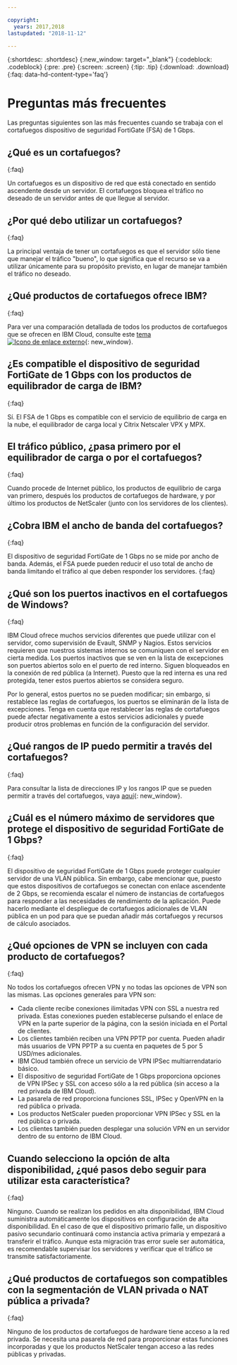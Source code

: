 ```yaml
---

copyright:
  years: 2017,2018
lastupdated: "2018-11-12"

---
```


{:shortdesc: .shortdesc}
{:new_window: target="_blank"}
{:codeblock: .codeblock}
{:pre: .pre}
{:screen: .screen}
{:tip: .tip}
{:download: .download}
{:faq: data-hd-content-type='faq'}

# Preguntas más frecuentes

Las preguntas siguientes son las más frecuentes cuando se trabaja con el cortafuegos dispositivo de seguridad FortiGate (FSA) de 1 Gbps.

## ¿Qué es un cortafuegos?
{:faq}

Un cortafuegos es un dispositivo de red que está conectado en sentido ascendente desde un servidor. El cortafuegos bloquea el tráfico no deseado de un servidor antes de que llegue al servidor.

## ¿Por qué debo utilizar un cortafuegos?
{:faq}

La principal ventaja de tener un cortafuegos es que el servidor sólo tiene que manejar el tráfico "bueno", lo que significa que el recurso se va a utilizar únicamente para su propósito previsto, en lugar de manejar también el tráfico no deseado.

## ¿Qué productos de cortafuegos ofrece IBM?
{:faq}

Para ver una comparación detallada de todos los productos de cortafuegos que se ofrecen en IBM Cloud, consulte este [tema ![Icono de enlace externo](../../icons/launch-glyph.svg "Icono de enlace externo")](/docs/infrastructure/fortigate-10g/explore-firewalls.html#explore-firewalls){: new_window}. 

## ¿Es compatible el dispositivo de seguridad FortiGate de 1 Gbps con los productos de equilibrador de carga de IBM?
{:faq}

Sí. El FSA de 1 Gbps es compatible con el servicio de equilibrio de carga en la nube, el equilibrador de carga local y Citrix Netscaler VPX y MPX.

## El tráfico público, ¿pasa primero por el equilibrador de carga o por el cortafuegos?
{:faq}

Cuando procede de Internet público, los productos de equilibrio de carga van primero, después los productos de cortafuegos de hardware, y por último los productos de NetScaler (junto con los servidores de los clientes).

## ¿Cobra IBM el ancho de banda del cortafuegos?
{:faq}

El dispositivo de seguridad FortiGate de 1 Gbps no se mide por ancho de banda. Además, el FSA puede pueden reducir el uso total de ancho de banda limitando el tráfico al que deben responder los servidores.
{:faq}

## ¿Qué son los puertos inactivos en el cortafuegos de Windows?
{:faq}

IBM Cloud ofrece muchos servicios diferentes que puede utilizar con el servidor, como supervisión de Evault, SNMP y Nagios. Estos servicios requieren que nuestros sistemas internos se comuniquen con el servidor en cierta medida. Los puertos inactivos que se ven en la lista de excepciones son puertos abiertos solo en el puerto de red interno. Siguen bloqueados en la conexión de red pública (a Internet). Puesto que la red interna es una red protegida, tener estos puertos abiertos se considera seguro.

Por lo general, estos puertos no se pueden modificar; sin embargo, si restablece las reglas de cortafuegos, los puertos se eliminarán de la lista de excepciones. Tenga en cuenta que restablecer las reglas de cortafuegos puede afectar negativamente a estos servicios adicionales y puede producir otros problemas en función de la configuración del servidor.

## ¿Qué rangos de IP puedo permitir a través del cortafuegos?
{:faq}

Para consultar la lista de direcciones IP y los rangos IP que se pueden permitir a través del cortafuegos, vaya [aquí](/docs/infrastructure/hardware-firewall-dedicated/ips.html){: new_window}. 

## ¿Cuál es el número máximo de servidores que protege el dispositivo de seguridad FortiGate de 1 Gbps?
{:faq}

El dispositivo de seguridad FortiGate de 1 Gbps puede proteger cualquier servidor de una VLAN pública. Sin embargo, cabe mencionar que, puesto que estos dispositivos de cortafuegos se conectan con enlace ascendente de 2 Gbps, se recomienda escalar el número de instancias de cortafuegos para responder a las necesidades de rendimiento de la aplicación. Puede hacerlo mediante el despliegue de cortafuegos adicionales de VLAN pública en un pod para que se puedan añadir más cortafuegos y recursos de cálculo asociados.

## ¿Qué opciones de VPN se incluyen con cada producto de cortafuegos?
{:faq}

No todos los cortafuegos ofrecen VPN y no todas las opciones de VPN son las mismas. Las opciones generales para VPN son:

* Cada cliente recibe conexiones ilimitadas VPN con SSL a nuestra red privada. Estas conexiones pueden establecerse pulsando el enlace de VPN en la parte superior de la página, con la sesión iniciada en el Portal de clientes.
* Los clientes también reciben una VPN PPTP por cuenta. Pueden añadir más usuarios de VPN PPTP a su cuenta en paquetes de 5 por 5 USD/mes adicionales.
* IBM Cloud también ofrece un servicio de VPN IPSec multiarrendatario básico.
* El dispositivo de seguridad FortiGate de 1 Gbps proporciona opciones de VPN IPSec y SSL con acceso sólo a la red pública (sin acceso a la red privada de IBM Cloud).
* La pasarela de red proporciona funciones SSL, IPSec y OpenVPN en la red pública o privada.
* Los productos NetScaler pueden proporcionar VPN IPSec y SSL en la red pública o privada.
* Los clientes también pueden desplegar una solución VPN en un servidor dentro de su entorno de IBM Cloud.

## Cuando selecciono la opción de alta disponibilidad, ¿qué pasos debo seguir para utilizar esta característica?
{:faq}

Ninguno. Cuando se realizan los pedidos en alta disponibilidad, IBM Cloud suministra automáticamente los dispositivos en configuración de alta disponibilidad.  En el caso de que el dispositivo primario falle, un dispositivo pasivo secundario continuará como instancia activa primaria y empezará a transferir el tráfico. Aunque esta migración tras error suele ser automática, es recomendable supervisar los servidores y verificar que el tráfico se transmite satisfactoriamente.

## ¿Qué productos de cortafuegos son compatibles con la segmentación de VLAN privada o NAT pública a privada?
{:faq}

Ninguno de los productos de cortafuegos de hardware tiene acceso a la red privada.  Se necesita una pasarela de red para proporcionar estas funciones incorporadas y que los productos NetScaler tengan acceso a las redes públicas y privadas.
